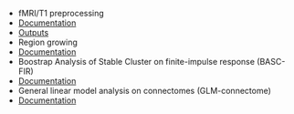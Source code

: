
 * fMRI/T1 preprocessing 
  * [Documentation](pipe_preprocessing.html) 
  * [Outputs](pipe_preprocessing_outputs.html)
 * Region growing
  * [Documentation](pipe_region_growing.html)
 * Boostrap Analysis of Stable Cluster on finite-impulse response (BASC-FIR) 
  * [Documentation](pipe_basc_fir.html)
 * General linear model analysis on connectomes (GLM-connectome) 
  * [Documentation](pipe_glm_connectome.html)
